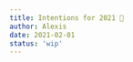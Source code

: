 ```yaml
---
title: Intentions for 2021 🥂
author: Alexis
date: 2021-02-01
status: 'wip'
---
```


<!-- This needs to be developed -->
